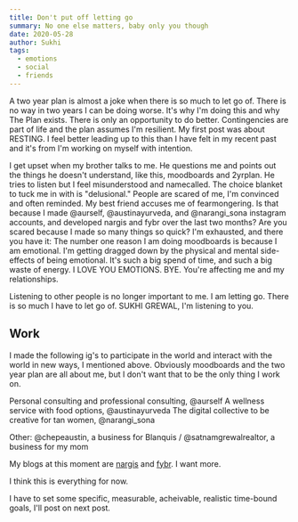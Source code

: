 ```yaml
---
title: Don't put off letting go
summary: No one else matters, baby only you though
date: 2020-05-28
author: Sukhi
tags:
  - emotions
  - social
  - friends
---
```

A two year plan is almost a joke when there is so much to let go of. There is no way in two years I can be doing worse. It's why I'm doing this and why The Plan exists. There is only an opportunity to do better. Contingencies are part of life and the plan assumes I'm resilient. My first post was about RESTING. I feel better leading up to this than I have felt in my recent past and it's from I'm working on myself with intention. 

I get upset when my brother talks to me. He questions me and points out the things he doesn't understand, like this, moodboards and 2yrplan. He tries to listen but I feel misunderstood and namecalled. The choice blanket to tuck me in with is "delusional." People are scared of me, I'm convinced and often reminded. My best friend accuses me of fearmongering. Is that because I made @aurself, @austinayurveda, and @narangi_sona instagram accounts, and developed nargis and fybr over the last two months? Are you scared because I made so many things so quick? I'm exhausted, and there you have it: The number one reason I am doing moodboards is because I am emotional. I'm getting dragged down by the physical and mental side-effects of being emotional. It's such a big spend of time, and such a big waste of energy. I LOVE YOU EMOTIONS. BYE. You're affecting me and my relationships.

Listening to other people is no longer important to me. I am letting go. There is so much I have to let go of. SUKHI GREWAL, I'm listening to you.

## Work

I made the following ig's to participate in the world and interact with the world in new ways, I mentioned above. Obviously moodboards and the two year plan are all about me, but I don't want that to be the only thing I work on.

Personal consulting and professional consulting, @aurself 
A wellness service with food options, @austinayurveda
The digital collective to be creative for tan women, @narangi_sona

Other: @chepeaustin, a business for Blanquis / @satnamgrewalrealtor, a business for my mom

My blogs at this moment are <a href="https://nargis.netlify.app/">nargis</a> and <a href="https://fybr.netlify.app/">fybr</a>.
I want more. 

I think this is everything for now.

I have to set some specific, measurable, acheivable, realistic time-bound goals, I'll post on next post.
